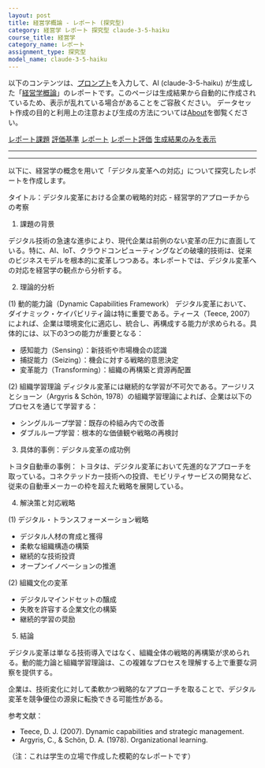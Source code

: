 ```yaml
---
layout: post
title: 経営学概論 - レポート (探究型)
category: 経営学 レポート 探究型 claude-3-5-haiku
course_title: 経営学
category_name: レポート
assignment_type: 探究型
model_name: claude-3-5-haiku
---
```


以下のコンテンツは、[プロンプト](http://127.0.0.1:8000/generated/経営学/claude-3-5-haiku/prompt_レポート-探究型.md)を入力して、AI (claude-3-5-haiku) が生成した「[経営学概論](/contents/経営学/)」のレポートです。このページは生成結果から自動的に作成されているため、表示が乱れている場合があることをご容赦ください。
データセット作成の目的と利用上の注意および生成の方法については[About](/About)を御覧ください。

[レポート課題](../レポート課題-探究型)
[評価基準](../評価基準-探究型)
[レポート](../レポート-探究型)
[レポート評価](../レポート評価-探究型)
[生成結果のみを表示](http://127.0.0.1:8000/generated/経営学/claude-3-5-haiku/レポート-探究型.md)
  

***
***
  
以下に、経営学の概念を用いて「デジタル変革への対応」について探究したレポートを作成します。

タイトル：デジタル変革における企業の戦略的対応 - 経営学的アプローチからの考察

1. 課題の背景

デジタル技術の急速な進歩により、現代企業は前例のない変革の圧力に直面している。特に、AI、IoT、クラウドコンピューティングなどの破壊的技術は、従来のビジネスモデルを根本的に変革しつつある。本レポートでは、デジタル変革への対応を経営学の観点から分析する。

2. 理論的分析

(1) 動的能力論（Dynamic Capabilities Framework）
デジタル変革において、ダイナミック・ケイパビリティ論は特に重要である。ティース（Teece, 2007）によれば、企業は環境変化に適応し、統合し、再構成する能力が求められる。具体的には、以下の3つの能力が重要となる：
- 感知能力（Sensing）：新技術や市場機会の認識
- 捕捉能力（Seizing）：機会に対する戦略的意思決定
- 変革能力（Transforming）：組織の再構築と資源再配置

(2) 組織学習理論
ディジタル変革には継続的な学習が不可欠である。アージリスとショーン（Argyris & Schön, 1978）の組織学習理論によれば、企業は以下のプロセスを通じて学習する：
- シングルループ学習：既存の枠組み内での改善
- ダブルループ学習：根本的な価値観や戦略の再検討

3. 具体的事例：デジタル変革の成功例

トヨタ自動車の事例：
トヨタは、デジタル変革において先進的なアプローチを取っている。コネクテッドカー技術への投資、モビリティサービスの開発など、従来の自動車メーカーの枠を超えた戦略を展開している。

4. 解決策と対応戦略

(1) デジタル・トランスフォーメーション戦略
- デジタル人材の育成と獲得
- 柔軟な組織構造の構築
- 継続的な技術投資
- オープンイノベーションの推進

(2) 組織文化の変革
- デジタルマインドセットの醸成
- 失敗を許容する企業文化の構築
- 継続的学習の奨励

5. 結論

デジタル変革は単なる技術導入ではなく、組織全体の戦略的再構築が求められる。動的能力論と組織学習理論は、この複雑なプロセスを理解する上で重要な洞察を提供する。

企業は、技術変化に対して柔軟かつ戦略的なアプローチを取ることで、デジタル変革を競争優位の源泉に転換できる可能性がある。

参考文献：
- Teece, D. J. (2007). Dynamic capabilities and strategic management.
- Argyris, C., & Schön, D. A. (1978). Organizational learning.

（注：これは学生の立場で作成した模範的なレポートです）
